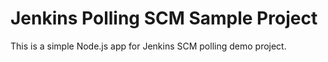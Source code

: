 # Jenkins Polling SCM Sample Project

This is a simple Node.js app for Jenkins SCM polling demo project.
